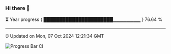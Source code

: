 ### Hi there 👋

⏳ Year progress { ██████████████████████▁▁▁▁▁▁▁▁ } 76.64 %

---

⏰ Updated on Mon, 07 Oct 2024 12:21:34 GMT

![Progress Bar CI](https://github.com/code-lakshay/GitHub-Actions-Demo/workflows/Progress%20Bar%20CI/badge.svg)
